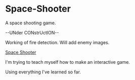 # Space-Shooter
A space shooting game.

--UNder CONstrUctION--

Working of fire detection. Will add enemy images.

<a href="https://space-shooter.pages.dev/">Space Shooter</a>

I'm trying to teach myself how to make an interactive game.

Using everything I've learned so far.
